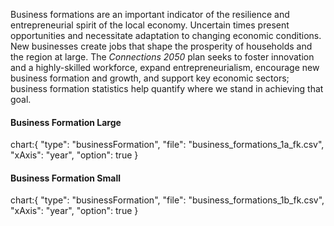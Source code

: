 Business formations are an important indicator of the resilience and entrepreneurial spirit of the local economy. Uncertain times present opportunities and necessitate adaptation to changing economic conditions. New businesses create jobs that shape the prosperity of households and the region at large. The _Connections 2050_ plan seeks to foster innovation and a highly-skilled workforce, expand entrepreneurialism, encourage new business formation and growth, and support key economic sectors; business formation statistics help quantify where we stand in achieving that goal.

#### Business Formation Large

chart:{
"type": "businessFormation",
"file": "business_formations_1a_fk.csv",
"xAxis": "year",
"option": true
}

#### Business Formation Small

chart:{
"type": "businessFormation",
"file": "business_formations_1b_fk.csv",
"xAxis": "year",
"option": true
}

